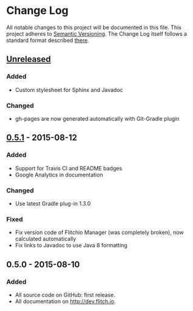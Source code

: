 # Change Log
All notable changes to this project will be documented in this file.
This project adheres to [Semantic Versioning](http://semver.org/).
The Change Log itself follows a standard format described [there](http://keepachangelog.com/).



## [Unreleased][unreleased]
### Added
- Custom stylesheet for Sphinx and Javadoc

### Changed
- gh-pages are now generated automatically with Git-Gradle plugin



<!--
## [0.7.0] - 2015-??-??
### Added
### Changed
### Deprecated
### Removed
### Fixed
### Security
### Deprecated
-->



## [0.5.1] - 2015-08-12
### Added
- Support for Travis CI and README badges
- Google Analytics in documentation

### Changed
- Use latest Gradle plug-in 1.3.0

### Fixed
- Fix version code of Flitchio Manager (was completely broken), now calculated automatically
- Fix links to Javadoc to use Java 8 formatting



## 0.5.0 - 2015-08-10
### Added
- All source code on GitHub: first release.
- All documentation on http://dev.flitch.io.



[unreleased]: https://github.com/SUPENTA/flitchio-sdk/compare/v0.5.1...HEAD
[0.5.1]: https://github.com/SUPENTA/flitchio-sdk/compare/v0.5.0...v0.5.1
<!-- [0.6.0]: https://github.com/SUPENTA/flitchio-sdk/compare/v0.5.0...v0.6.0 -->
